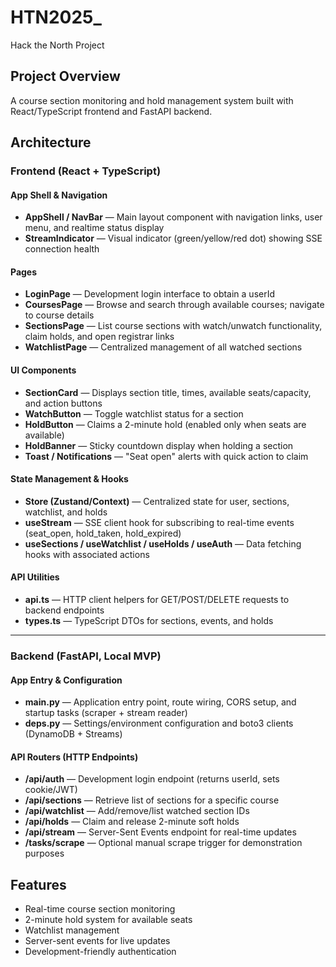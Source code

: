 # HTN2025_
Hack the North Project

## Project Overview
A course section monitoring and hold management system built with React/TypeScript frontend and FastAPI backend.

## Architecture

### Frontend (React + TypeScript)

#### App Shell & Navigation
- **AppShell / NavBar** — Main layout component with navigation links, user menu, and realtime status display
- **StreamIndicator** — Visual indicator (green/yellow/red dot) showing SSE connection health

#### Pages
- **LoginPage** — Development login interface to obtain a userId
- **CoursesPage** — Browse and search through available courses; navigate to course details
- **SectionsPage** — List course sections with watch/unwatch functionality, claim holds, and open registrar links
- **WatchlistPage** — Centralized management of all watched sections

#### UI Components
- **SectionCard** — Displays section title, times, available seats/capacity, and action buttons
- **WatchButton** — Toggle watchlist status for a section
- **HoldButton** — Claims a 2-minute hold (enabled only when seats are available)
- **HoldBanner** — Sticky countdown display when holding a section
- **Toast / Notifications** — "Seat open" alerts with quick action to claim

#### State Management & Hooks
- **Store (Zustand/Context)** — Centralized state for user, sections, watchlist, and holds
- **useStream** — SSE client hook for subscribing to real-time events (seat_open, hold_taken, hold_expired)
- **useSections / useWatchlist / useHolds / useAuth** — Data fetching hooks with associated actions

#### API Utilities
- **api.ts** — HTTP client helpers for GET/POST/DELETE requests to backend endpoints
- **types.ts** — TypeScript DTOs for sections, events, and holds

---

### Backend (FastAPI, Local MVP)

#### App Entry & Configuration
- **main.py** — Application entry point, route wiring, CORS setup, and startup tasks (scraper + stream reader)
- **deps.py** — Settings/environment configuration and boto3 clients (DynamoDB + Streams)

#### API Routers (HTTP Endpoints)
- **/api/auth** — Development login endpoint (returns userId, sets cookie/JWT)
- **/api/sections** — Retrieve list of sections for a specific course
- **/api/watchlist** — Add/remove/list watched section IDs
- **/api/holds** — Claim and release 2-minute soft holds
- **/api/stream** — Server-Sent Events endpoint for real-time updates
- **/tasks/scrape** — Optional manual scrape trigger for demonstration purposes

## Features
- Real-time course section monitoring
- 2-minute hold system for available seats
- Watchlist management
- Server-sent events for live updates
- Development-friendly authentication
